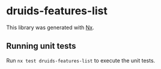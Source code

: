 # druids-features-list

This library was generated with [Nx](https://nx.dev).

## Running unit tests

Run `nx test druids-features-list` to execute the unit tests.
